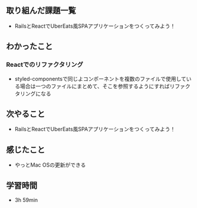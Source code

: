 ## 取り組んだ課題一覧
- RailsとReactでUberEats風SPAアプリケーションをつくってみよう！
## わかったこと
### Reactでのリファクタリング
- styled-componentsで同じよコンポーネントを複数のファイルで使用している場合は一つのファイルにまとめて、そこを参照するようにすればリファクタリングになる
## 次やること
- RailsとReactでUberEats風SPAアプリケーションをつくってみよう！
## 感じたこと
- やっとMac OSの更新ができる
## 学習時間
- 3h 59min